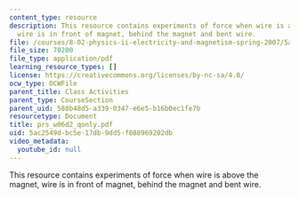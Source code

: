 ```yaml
---
content_type: resource
description: This resource contains experiments of force when wire is above the magnet,
  wire is in front of magnet, behind the magnet and bent wire.
file: /courses/8-02-physics-ii-electricity-and-magnetism-spring-2007/5ac2549dbc5e17db9dd5f088969202db_prs_w06d2_qonly.pdf
file_size: 70200
file_type: application/pdf
learning_resource_types: []
license: https://creativecommons.org/licenses/by-nc-sa/4.0/
ocw_type: OCWFile
parent_title: Class Activities
parent_type: CourseSection
parent_uid: 588b48d5-a339-0347-e6e5-b16b0ec1fe7b
resourcetype: Document
title: prs_w06d2_qonly.pdf
uid: 5ac2549d-bc5e-17db-9dd5-f088969202db
video_metadata:
  youtube_id: null
---
```

This resource contains experiments of force when wire is above the magnet, wire is in front of magnet, behind the magnet and bent wire.